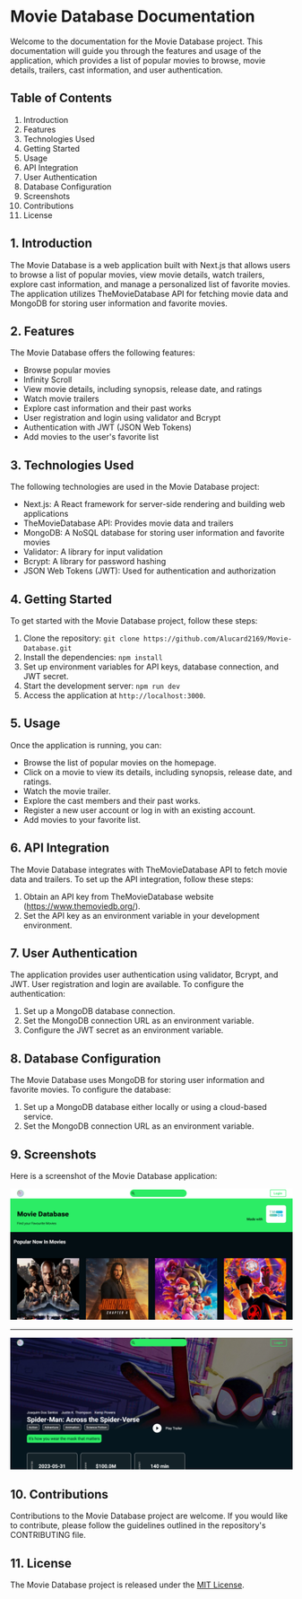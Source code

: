 # Movie Database Documentation

Welcome to the documentation for the Movie Database project. This documentation will guide you through the features and usage of the application, which provides a list of popular movies to browse, movie details, trailers, cast information, and user authentication.

## Table of Contents
1. Introduction
2. Features
3. Technologies Used
4. Getting Started
5. Usage
6. API Integration
7. User Authentication
8. Database Configuration
9. Screenshots
10. Contributions
11. License

## 1. Introduction
The Movie Database is a web application built with Next.js that allows users to browse a list of popular movies, view movie details, watch trailers, explore cast information, and manage a personalized list of favorite movies. The application utilizes TheMovieDatabase API for fetching movie data and MongoDB for storing user information and favorite movies.

## 2. Features
The Movie Database offers the following features:
- Browse popular movies
- Infinity Scroll
- View movie details, including synopsis, release date, and ratings
- Watch movie trailers
- Explore cast information and their past works
- User registration and login using validator and Bcrypt
- Authentication with JWT (JSON Web Tokens)
- Add movies to the user's favorite list

## 3. Technologies Used
The following technologies are used in the Movie Database project:
- Next.js: A React framework for server-side rendering and building web applications
- TheMovieDatabase API: Provides movie data and trailers
- MongoDB: A NoSQL database for storing user information and favorite movies
- Validator: A library for input validation
- Bcrypt: A library for password hashing
- JSON Web Tokens (JWT): Used for authentication and authorization

## 4. Getting Started
To get started with the Movie Database project, follow these steps:
1. Clone the repository: `git clone https://github.com/Alucard2169/Movie-Database.git`
2. Install the dependencies: `npm install`
3. Set up environment variables for API keys, database connection, and JWT secret.
4. Start the development server: `npm run dev`
5. Access the application at `http://localhost:3000`.

## 5. Usage
Once the application is running, you can:
- Browse the list of popular movies on the homepage.
- Click on a movie to view its details, including synopsis, release date, and ratings.
- Watch the movie trailer.
- Explore the cast members and their past works.
- Register a new user account or log in with an existing account.
- Add movies to your favorite list.

## 6. API Integration
The Movie Database integrates with TheMovieDatabase API to fetch movie data and trailers. To set up the API integration, follow these steps:
1. Obtain an API key from TheMovieDatabase website (https://www.themoviedb.org/).
2. Set the API key as an environment variable in your development environment.

## 7. User Authentication
The application provides user authentication using validator, Bcrypt, and JWT. User registration and login are available. To configure the authentication:
1. Set up a MongoDB database connection.
2. Set the MongoDB connection URL as an environment variable.
3. Configure the JWT secret as an environment variable.

## 8. Database Configuration
The Movie Database uses MongoDB for storing user information and favorite movies. To configure the database:
1. Set up a MongoDB database either locally or using a cloud-based service.
2. Set the MongoDB connection URL as an environment variable.

## 9. Screenshots
Here is a screenshot of the Movie Database application:

![Movie Database Screenshot](https://github.com/Alucard2169/Movie-Database/blob/main/screenshot1.png)

---

![Movie database screenshot](https://github.com/Alucard2169/Movie-Database/blob/main/screenshot2.png)

## 10. Contributions
Contributions to the Movie Database project are welcome. If you would like to contribute, please follow the guidelines outlined in the repository's CONTRIBUTING file.

## 11. License
The Movie Database project is released under the [MIT License](https://opensource.org/licenses/MIT).
